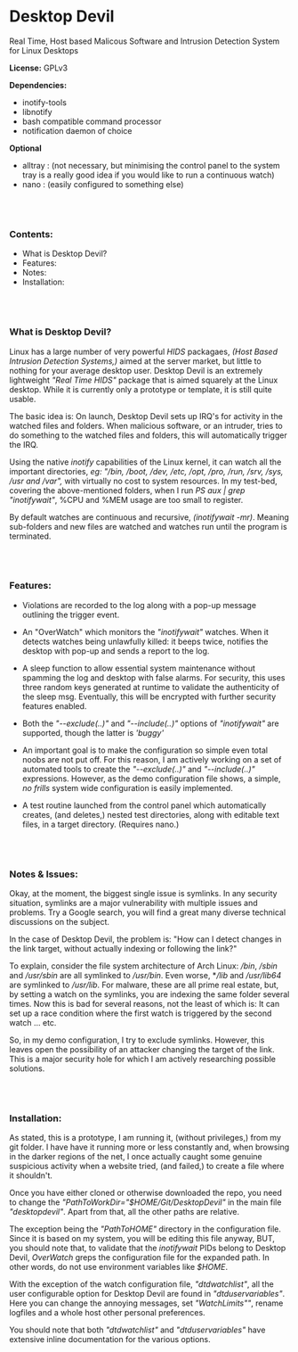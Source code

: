 # Desktop Devil
Real Time, Host based Malicous Software and Intrusion Detection System for Linux Desktops

**License:** GPLv3

**Dependencies:**
* inotify-tools
* libnotify
* bash compatible command processor
* notification daemon of choice

**Optional**
* alltray : (not necessary, but minimising the control panel to the system tray is a really good idea if you would like to run a continuous watch)
* nano    : (easily configured to something else)

<br><br>
### Contents:
* What is Desktop Devil?
* Features:
* Notes:
* Installation:

<br><br>
### What is Desktop Devil?
Linux has a large number of very powerful *HIDS*  packagaes, *(Host Based Intrusion Detection Systems,)* aimed at the server market, but little to nothing for your average desktop user. Desktop Devil is an extremely lightweight *"Real Time HIDS"* package that is aimed squarely at the Linux desktop. While it is currently only a prototype or template, it is still quite usable.

The basic idea is: On launch, Desktop Devil  sets up IRQ's for activity in the watched files and folders. When malicious software, or an intruder, tries to do something to the watched files and folders, this will automatically trigger the  IRQ.

Using the native *inotify* capabilities of the Linux kernel, it can watch all the important directories, *eg: "/bin, /boot, /dev, /etc, /opt, /pro, /run, /srv, /sys, /usr and /var",* with virtually no cost to system resources. In my test-bed, covering the above-mentioned folders, when I run *PS aux | grep "inotifywait"*, %CPU and %MEM usage are too small to register.

By default watches are continuous and recursive, *(inotifywait -mr)*. Meaning sub-folders and new files are watched and watches run until the program is terminated.

<br><br>
### Features:
* Violations are recorded to the log along with a pop-up message outlining the trigger event.

* An "OverWatch" which monitors the *"inotifywait"* watches. When it detects watches being unlawfully killed: it beeps twice, notifies the desktop with pop-up and sends a report to the log.

* A sleep function to allow essential system maintenance without spamming the log and desktop with false alarms. For security, this uses three random keys generated at runtime to validate the authenticity of the sleep msg. Eventually, this will be encrypted with further security features enabled.

* Both the *"--exclude(..)"* and *"--include(..)"* options of *"inotifywait"* are supported, though the latter is *'buggy'*

* An important goal is to make the configuration so simple even total noobs are not put off. For this reason, I am actively working on a set of automated tools to create the *"--exclude(..)"* and *"--include(..)"* expressions. However, as the demo configuration file shows, a simple, *no frills* system wide configuration is easily implemented.

* A test routine launched from the control panel which automatically creates, (and deletes,) nested test directories, along with editable text files, in a target directory. (Requires nano.)

<br><br>
### Notes & Issues:
Okay, at the moment, the biggest single issue is symlinks. In any security situation, symlinks are a major vulnerability with multiple issues and problems. Try a Google search, you will find a great many diverse technical discussions on the subject.

In the case of Desktop Devil, the problem is: "How can I detect changes in the link target, without actually indexing or following the link?"

To explain, consider the file system architecture of Arch Linux: */bin*, */sbin* and */usr/sbin* are all symlinked to */usr/bin*. Even worse, **/lib* and */usr/lib64* are symlinked to */usr/lib*. For malware, these are all prime real estate, but, by setting a watch on the symlinks, you are indexing the same folder several times. Now this is bad for several reasons, not the least of which is: It can set up a race condition where the first watch is triggered by the second watch ... etc.

So, in my demo configuration, I try to exclude symlinks. However, this leaves open the possibility of an attacker changing the target of the link. This is a major security hole for which I am actively researching possible solutions.

<br><br>
### Installation:
As stated, this is a prototype, I am running it, (without privileges,) from my git folder. I have have it running more or less constantly and, when browsing in the darker regions of the net, I once actually caught some genuine suspicious activity when a website tried, (and failed,) to create a file where it shouldn't.

Once you have either cloned or otherwise downloaded the repo, you need to change the *"PathToWorkDir="$HOME/Git/DesktopDevil"* in the main file *"desktopdevil"*. Apart from that, all the other paths are relative.

The exception being the *"PathToHOME"* directory in the configuration file. Since it is based on my system, you will be editing this file anyway, BUT, you should note that, to validate that the *inotifywait* PIDs belong to Desktop Devil, *OverWatch* greps the configuration file for the expanded path. In other words, do not use environment variables like *$HOME*.

With the exception of the watch configuration file, *"dtdwatchlist"*, all the user configurable option for Desktop Devil are found in *"dtduservariables"*. Here you can change the annoying messages, set *"WatchLimits""*, rename logfiles and a whole host other personal preferences.

You should note that both *"dtdwatchlist"* and *"dtduservariables"* have extensive inline documentation for the various options.



